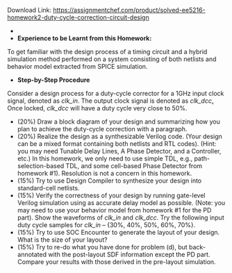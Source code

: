 Download Link: https://assignmentchef.com/product/solved-ee5216-homework2-duty-cycle-correction-circuit-design
<br>
<ul>

 <li></li>

 <li><strong>Experience to be Learnt from this Homework: </strong></li>

</ul>

To get familiar with the design process of a timing circuit and a hybrid simulation method performed on a system consisting of both netlists and behavior model extracted from SPICE simulation.

<ul>

 <li><strong>Step-by-Step Procedure </strong></li>

</ul>

Consider a design process for a duty-cycle corrector for a 1GHz input clock signal, denoted as <em>clk_in</em>. The output clock signal is denoted as <em>clk_dcc</em><u>.</u> Once locked, <em>clk_dcc</em> will have a duty cycle very close to 50%.

<ul>

 <li>(20%) Draw a block diagram of your design and summarizing how you plan to achieve the duty-cycle correction with a paragraph.</li>

 <li>(20%) Realize the design as a synthesizable Verilog code. (Your design can be a mixed format containing both netlists and RTL codes). (Hint: you may need Tunable Delay Lines, A Phase Detector, and a Controller, etc.) In this homework, we only need to use simple TDL, e.g., path-selection-based TDL, and some cell-based Phase Detector from homework #1). Resolution is not a concern in this homework.</li>

 <li>(15%) Try to use Design Compiler to synthesize your design into standard-cell netlists.</li>

 <li>(15%) Verify the correctness of your design by running gate-level Verilog simulation using as accurate delay model as possible. (Note: you may need to use your behavior model from homework #1 for the PD part). Show the waveforms of <em>clk_in</em> and <em>clk_dcc</em>. Try the following input duty cycle samples for <em>clk_in</em> – {30%, 40%, 50%, 60%, 70%}.</li>

 <li>(15%) Try to use SOC Encounter to generate the layout of your design. What is the size of your layout?</li>

 <li>(15%) Try to re-do what you have done for problem (d), but back-annotated with the post-layout SDF information except the PD part. Compare your results with those derived in the pre-layout simulation.</li>

</ul>